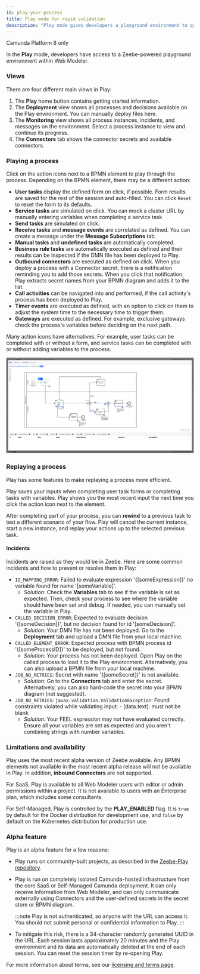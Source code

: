 ```yaml
---
id: play-your-process
title: Play mode for rapid validation
description: "Play mode gives developers a playground environment to quickly iterate and manually test their processes."
---
```


<span class="badge badge--cloud">Camunda Platform 8 only</span>

In the **Play** mode, developers have access to a Zeebe-powered playground environment within Web Modeler.

### Views

There are four different main views in Play:

1. The **Play** home button contains getting started information.
2. The **Deployment** view shows all processes and decisions available on the Play environment. You can manually deploy files here.
3. The **Monitoring** view shows all process instances, incidents, and messages on the environment. Select a process instance to view and continue its progress.
4. The **Connectors** tab shows the connector secrets and available connectors.

### Playing a process

Click on the action icons next to a BPMN element to play through the process. Depending on the BPMN element, there may be a different action:

- **User tasks** display the defined form on click, if possible. Form results are saved for the rest of the session and auto-filled. You can click `Reset` to reset the form to its defaults.
- **Service tasks** are simulated on click. You can mock a cluster URL by manually entering variables when completing a service task
- **Send tasks** are simulated on click.
- **Receive tasks** and **message events** are correlated as defined. You can create a message under the **Message Subscriptions** tab.
- **Manual tasks** and **undefined tasks** are automatically completed.
- **Business rule tasks** are automatically executed as defined and their results can be inspected if the DMN file has been deployed to Play.
- **Outbound connectors** are executed as defined on click. When you deploy a process with a Connector secret, there is a notification reminding you to add those secrets. When you click that notification, Play extracts secret names from your BPMN diagram and adds it to the list.
- **Call activities** can be navigated into and performed, if the call activity's process has been deployed to Play.
- **Timer events** are executed as defined, with an option to click on them to adjust the system time to the necessary time to trigger them.
- **Gateways** are executed as defined. For example, exclusive gateways check the process's variables before deciding on the next path.

Many action icons have alternatives. For example, user tasks can be completed with or without a form, and service tasks can be completed with or without adding variables to the process.

![play mode](img/play-mode.png)

### Replaying a process

Play has some features to make replaying a process more efficient.

Play saves your inputs when completing user task forms or completing tasks with variables. Play shows you the most recent input the next time you click the action icon next to the element.

After completing part of your process, you can **rewind** to a previous task to test a different scenario of your flow. Play will cancel the current instance, start a new instance, and replay your actions up to the selected previous task.

#### Incidents

Incidents are raised as they would be in Zeebe. Here are some common incidents and how to prevent or resolve them in Play:

- `IO_MAPPING_ERROR`: Failed to evaluate expression '{[someExpression]}' no variable found for name '[someVariable]'.
  - _Solution:_ Check the **Variables** tab to see if the variable is set as expected. Then, check your process to see where the variable should have been set and debug. If needed, you can manually set the variable in Play.
- `CALLED_DECISION_ERROR`: Expected to evaluate decision '{[someDecision]}', but no decision found for id '[someDecision]'.
  - _Solution:_ Your DMN file has not been deployed. Go to the **Deployment** tab and upload a DMN file from your local machine.
- `CALLED_ELEMENT_ERROR`: Expected process with BPMN process id '{[someProcessID]}' to be deployed, but not found.
  - _Solution:_ Your process has not been deployed. Open Play on the called process to load it to the Play environment. Alternatively, you can also upload a BPMN file from your local machine.
- `JOB_NO_RETRIES`: Secret with name '{[someSecret]}' is not available.
  - _Solution:_ Go to the **Connectors** tab and enter the secret. Alternatively, you can also hard-code the secret into your BPMN diagram (not suggested).
- `JOB_NO_RETRIES`: `javax.validation.ValidationException`: Found constraints violated while validating input: - [data.text]: must not be blank
  - _Solution:_ Your FEEL expression may not have evaluated correctly. Ensure all your variables are set as expected and you aren't combining strings with number variables.

### Limitations and availability

Play uses the most recent alpha version of Zeebe available. Any BPMN elements not available in the most recent alpha release will not be available in Play.
In addition, **inbound Connectors** are not supported.

For SaaS, Play is available to all Web Modeler users with editor or admin permissions within a project. It is not available to users with an Enterprise plan, which includes some consultants.

For Self-Managed, Play is controlled by the **PLAY_ENABLED** flag. It is `true` by default for the Docker distribution for development use, and `false` by default on the Kubernetes distribution for production use.

### Alpha feature

Play is an alpha feature for a few reasons:

- Play runs on community-built projects, as described in the [Zeebe-Play repository](https://github.com/camunda-community-hub/zeebe-play).
- Play is run on completely isolated Camunda-hosted infrastructure from the core SaaS or Self-Managed Camunda deployment. It can only receive information from Web Modeler, and can only communicate externally using Connectors and the user-defined secrets in the secret store or BPMN diagram.

  :::note
  Play is not authenticated, so anyone with the URL can access it. You should not submit personal or confidential information to Play.
  :::

- To mitigate this risk, there is a 34-character randomly generated UUID in the URL. Each session lasts approximately 20 minutes and the Play environment and its data are automatically deleted at the end of each session. You can reset the session timer by re-opening Play.

For more information about terms, see our [licensing and terms page](https://legal.camunda.com/licensing-and-other-legal-terms#c8-saas-trial-edition-and-free-tier-edition-terms).
